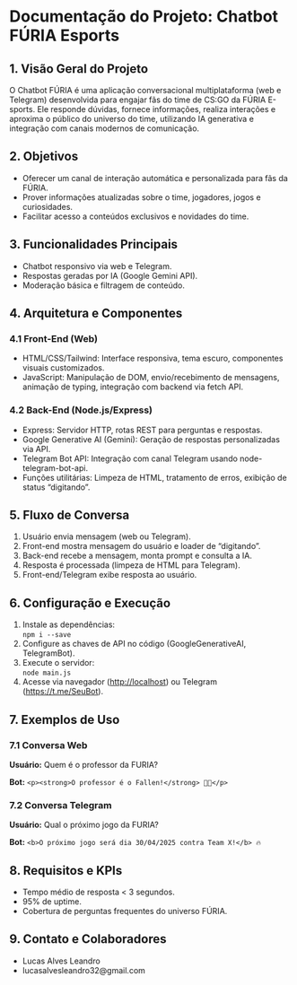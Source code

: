 <div class="container my-5 mx-auto p-4 bg-[#111] text-white rounded-xl max-w-3xl">
  <h1 class="text-3xl font-bold mb-4">Documentação do Projeto: Chatbot FÚRIA Esports</h1>

  <h2 class="text-2xl font-semibold mt-6 mb-2">1. Visão Geral do Projeto</h2>
  <p>
    O Chatbot FÚRIA é uma aplicação conversacional multiplataforma (web e Telegram) desenvolvida para engajar fãs do time de CS:GO da FÚRIA E-sports. Ele responde dúvidas, fornece informações, realiza interações e aproxima o público do universo do time, utilizando IA generativa e integração com canais modernos de comunicação.
  </p>

  <h2 class="text-2xl font-semibold mt-6 mb-2">2. Objetivos</h2>
  <ul class="list-disc ml-6">
    <li>Oferecer um canal de interação automática e personalizada para fãs da FÚRIA.</li>
    <li>Prover informações atualizadas sobre o time, jogadores, jogos e curiosidades.</li>
    <li>Facilitar acesso a conteúdos exclusivos e novidades do time.</li>
  </ul>

  <h2 class="text-2xl font-semibold mt-6 mb-2">3. Funcionalidades Principais</h2>
  <ul class="list-disc ml-6">
    <li>Chatbot responsivo via web e Telegram.</li>
    <li>Respostas geradas por IA (Google Gemini API).</li>
    <li>Moderação básica e filtragem de conteúdo.</li>
  </ul>

  <h2 class="text-2xl font-semibold mt-6 mb-2">4. Arquitetura e Componentes</h2>
  <h3 class="text-xl font-semibold mt-4 mb-1">4.1 Front-End (Web)</h3>
  <ul class="list-disc ml-6">
    <li>HTML/CSS/Tailwind: Interface responsiva, tema escuro, componentes visuais customizados.</li>
    <li>JavaScript: Manipulação de DOM, envio/recebimento de mensagens, animação de typing, integração com backend via fetch API.</li>
  </ul>
  <h3 class="text-xl font-semibold mt-4 mb-1">4.2 Back-End (Node.js/Express)</h3>
  <ul class="list-disc ml-6">
    <li>Express: Servidor HTTP, rotas REST para perguntas e respostas.</li>
    <li>Google Generative AI (Gemini): Geração de respostas personalizadas via API.</li>
    <li>Telegram Bot API: Integração com canal Telegram usando node-telegram-bot-api.</li>
    <li>Funções utilitárias: Limpeza de HTML, tratamento de erros, exibição de status “digitando”.</li>
  </ul>

  <h2 class="text-2xl font-semibold mt-6 mb-2">5. Fluxo de Conversa</h2>
  <ol class="list-decimal ml-6">
    <li>Usuário envia mensagem (web ou Telegram).</li>
    <li>Front-end mostra mensagem do usuário e loader de “digitando”.</li>
    <li>Back-end recebe a mensagem, monta prompt e consulta a IA.</li>
    <li>Resposta é processada (limpeza de HTML para Telegram).</li>
    <li>Front-end/Telegram exibe resposta ao usuário.</li>
  </ol>

  <h2 class="text-2xl font-semibold mt-6 mb-2">6. Configuração e Execução</h2>
  <ol class="list-decimal ml-6">
    <li>Instale as dependências:<br>
      <code>npm i --save</code>
    </li>
    <li>Configure as chaves de API no código (GoogleGenerativeAI, TelegramBot).</li>
    <li>Execute o servidor:<br>
      <code>node main.js</code>
    </li>
    <li>Acesse via navegador (<a href="http://localhost" class="text-blue-400 underline">http://localhost</a>) ou Telegram (<a href="https://t.me/SeuBot" class="text-blue-400 underline">https://t.me/SeuBot</a>).</li>
  </ol>

  <h2 class="text-2xl font-semibold mt-6 mb-2">7. Exemplos de Uso</h2>
  <h3 class="text-xl font-semibold mt-4 mb-1">7.1 Conversa Web</h3>
  <p><strong>Usuário:</strong> Quem é o professor da FURIA?</p>
  <p><strong>Bot:</strong> <code>&lt;p&gt;&lt;strong&gt;O professor é o Fallen!&lt;/strong&gt; 🧑‍🏫&lt;/p&gt;</code></p>
  <h3 class="text-xl font-semibold mt-4 mb-1">7.2 Conversa Telegram</h3>
  <p><strong>Usuário:</strong> Qual o próximo jogo da FURIA?</p>
  <p><strong>Bot:</strong> <code>&lt;b&gt;O próximo jogo será dia 30/04/2025 contra Team X!&lt;/b&gt; 🔥</code></p>

  <h2 class="text-2xl font-semibold mt-6 mb-2">8. Requisitos e KPIs</h2>
  <ul class="list-disc ml-6">
    <li>Tempo médio de resposta &lt; 3 segundos.</li>
    <li>95% de uptime.</li>
    <li>Cobertura de perguntas frequentes do universo FÚRIA.</li>
  </ul>

  <h2 class="text-2xl font-semibold mt-6 mb-2">9. Contato e Colaboradores</h2>
  <ul class="list-disc ml-6">
    <li>Lucas Alves Leandro</li>
    <li>lucasalvesleandro32@gmail.com</li>
  </ul>
</div>
